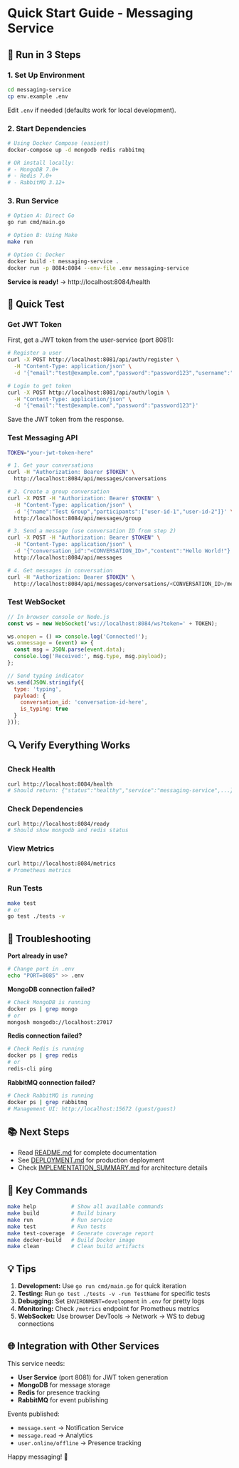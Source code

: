 # Quick Start Guide - Messaging Service

## 🚀 Run in 3 Steps

### 1. Set Up Environment
```bash
cd messaging-service
cp env.example .env
```

Edit `.env` if needed (defaults work for local development).

### 2. Start Dependencies
```bash
# Using Docker Compose (easiest)
docker-compose up -d mongodb redis rabbitmq

# OR install locally:
# - MongoDB 7.0+
# - Redis 7.0+
# - RabbitMQ 3.12+
```

### 3. Run Service
```bash
# Option A: Direct Go
go run cmd/main.go

# Option B: Using Make
make run

# Option C: Docker
docker build -t messaging-service .
docker run -p 8084:8084 --env-file .env messaging-service
```

**Service is ready!** → http://localhost:8084/health

## 📝 Quick Test

### Get JWT Token
First, get a JWT token from the user-service (port 8081):
```bash
# Register a user
curl -X POST http://localhost:8081/api/auth/register \
  -H "Content-Type: application/json" \
  -d '{"email":"test@example.com","password":"password123","username":"testuser"}'

# Login to get token
curl -X POST http://localhost:8081/api/auth/login \
  -H "Content-Type: application/json" \
  -d '{"email":"test@example.com","password":"password123"}'
```

Save the JWT token from the response.

### Test Messaging API
```bash
TOKEN="your-jwt-token-here"

# 1. Get your conversations
curl -H "Authorization: Bearer $TOKEN" \
  http://localhost:8084/api/messages/conversations

# 2. Create a group conversation
curl -X POST -H "Authorization: Bearer $TOKEN" \
  -H "Content-Type: application/json" \
  -d '{"name":"Test Group","participants":["user-id-1","user-id-2"]}' \
  http://localhost:8084/api/messages/group

# 3. Send a message (use conversation ID from step 2)
curl -X POST -H "Authorization: Bearer $TOKEN" \
  -H "Content-Type: application/json" \
  -d '{"conversation_id":"<CONVERSATION_ID>","content":"Hello World!"}' \
  http://localhost:8084/api/messages

# 4. Get messages in conversation
curl -H "Authorization: Bearer $TOKEN" \
  http://localhost:8084/api/messages/conversations/<CONVERSATION_ID>/messages
```

### Test WebSocket
```javascript
// In browser console or Node.js
const ws = new WebSocket('ws://localhost:8084/ws?token=' + TOKEN);

ws.onopen = () => console.log('Connected!');
ws.onmessage = (event) => {
  const msg = JSON.parse(event.data);
  console.log('Received:', msg.type, msg.payload);
};

// Send typing indicator
ws.send(JSON.stringify({
  type: 'typing',
  payload: {
    conversation_id: 'conversation-id-here',
    is_typing: true
  }
}));
```

## 🔍 Verify Everything Works

### Check Health
```bash
curl http://localhost:8084/health
# Should return: {"status":"healthy","service":"messaging-service",...}
```

### Check Dependencies
```bash
curl http://localhost:8084/ready
# Should show mongodb and redis status
```

### View Metrics
```bash
curl http://localhost:8084/metrics
# Prometheus metrics
```

### Run Tests
```bash
make test
# or
go test ./tests -v
```

## 🐛 Troubleshooting

**Port already in use?**
```bash
# Change port in .env
echo "PORT=8085" >> .env
```

**MongoDB connection failed?**
```bash
# Check MongoDB is running
docker ps | grep mongo
# or
mongosh mongodb://localhost:27017
```

**Redis connection failed?**
```bash
# Check Redis is running
docker ps | grep redis
# or
redis-cli ping
```

**RabbitMQ connection failed?**
```bash
# Check RabbitMQ is running
docker ps | grep rabbitmq
# Management UI: http://localhost:15672 (guest/guest)
```

## 📚 Next Steps

- Read [README.md](README.md) for complete documentation
- See [DEPLOYMENT.md](DEPLOYMENT.md) for production deployment
- Check [IMPLEMENTATION_SUMMARY.md](IMPLEMENTATION_SUMMARY.md) for architecture details

## 🎯 Key Commands

```bash
make help           # Show all available commands
make build          # Build binary
make run            # Run service
make test           # Run tests
make test-coverage  # Generate coverage report
make docker-build   # Build Docker image
make clean          # Clean build artifacts
```

## 💡 Tips

1. **Development:** Use `go run cmd/main.go` for quick iteration
2. **Testing:** Run `go test ./tests -v -run TestName` for specific tests
3. **Debugging:** Set `ENVIRONMENT=development` in `.env` for pretty logs
4. **Monitoring:** Check `/metrics` endpoint for Prometheus metrics
5. **WebSocket:** Use browser DevTools → Network → WS to debug connections

## 🌐 Integration with Other Services

This service needs:
- **User Service** (port 8081) for JWT token generation
- **MongoDB** for message storage
- **Redis** for presence tracking
- **RabbitMQ** for event publishing

Events published:
- `message.sent` → Notification Service
- `message.read` → Analytics
- `user.online/offline` → Presence tracking

Happy messaging! 💬

